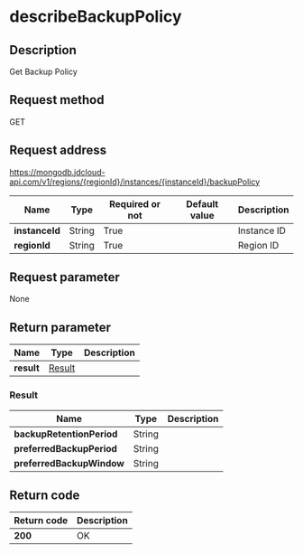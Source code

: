 # describeBackupPolicy


## Description
Get Backup Policy

## Request method
GET

## Request address
https://mongodb.jdcloud-api.com/v1/regions/{regionId}/instances/{instanceId}/backupPolicy

|Name|Type|Required or not|Default value|Description|
|---|---|---|---|---|
|**instanceId**|String|True||Instance ID|
|**regionId**|String|True||Region ID|

## Request parameter
None


## Return parameter
|Name|Type|Description|
|---|---|---|
|**result**|[Result](##Result)||


### <a name="Result">Result</a>
|Name|Type|Description|
|---|---|---|
|**backupRetentionPeriod**|String||
|**preferredBackupPeriod**|String||
|**preferredBackupWindow**|String||

## Return code
|Return code|Description|
|---|---|
|**200**|OK|
